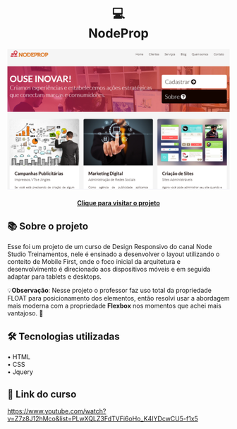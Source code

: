 <h1 align="center">
  💻<br>NodeProp
</h1>

<div align="center">
  <img src="./assets/images/project-image.png" alt="Design preview for the blog-codar">
</div>

<h4 align="center"><a href="https://nodeprop-ten.vercel.app/" target="_blank">Clique para visitar o projeto</a></h4>

## 📚 Sobre o projeto

Esse foi um projeto de um curso de Design Responsivo do canal Node Studio Treinamentos, nele é ensinado a desenvolver o layout utilizando o conteito de Mobile First, onde o foco inicial da arquitetura e desenvolvimento é direcionado aos dispositivos móveis e em seguida adaptar para tablets e desktops.

💡<b>Observação</b>: Nesse projeto o professor faz uso total da propriedade FLOAT para posicionamento dos elementos, então resolvi usar a abordagem mais moderna com a propriedade <strong>Flexbox</strong> nos momentos que achei mais vantajoso. 🚀

## 🛠️ Tecnologias utilizadas

• HTML<br>
• CSS<br>
• Jquery

## 🔗 Link do curso

https://www.youtube.com/watch?v=Z7z8J12hMco&list=PLwXQLZ3FdTVFi6oHo_K4IYDcwCU5-f1x5
